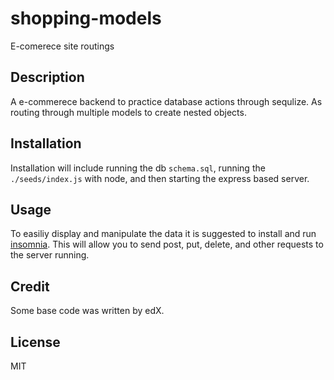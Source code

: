 # shopping-models
E-comerece site routings 

## Description

A e-commerece backend to practice database actions through sequlize. As routing through multiple models to create nested objects.

## Installation

Installation will include running the db `schema.sql`, running the `./seeds/index.js` with node, and then starting the express based server.

## Usage

To easiliy display and manipulate the data it is suggested to install and run [insomnia](https://insomnia.rest/download). This will allow you to send post, put, delete, and other requests to the server running.

## Credit

Some base code was written by edX.

## License

MIT
